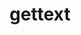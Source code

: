 ---
title: "gettext"
layout: cache
categories: [package, v0.21.1]
meta: {"versions": ["0.22.3"], "compilers": ["apple-clang@=15.0.0", "cce@=15.0.1", "gcc@=11.1.0", "gcc@=11.3.0", "gcc@=11.4.0", "gcc@=12.3.0", "gcc@=7.3.1", "gcc@=7.5.0", "gcc@=9.4.0", "oneapi@=2023.2.0"], "oss": ["amzn2", "rhel8", "ubuntu18.04", "ubuntu20.04", "ubuntu22.04", "ventura"], "platforms": ["darwin", "linux"], "targets": ["aarch64", "neoverse_n1", "neoverse_v1", "ppc64le", "x86_64_v3", "zen4"], "stacks": ["aws-isc", "aws-isc-aarch64", "build_systems", "data-vis-sdk", "e4s", "e4s-cray-rhel", "e4s-neoverse_v1", "e4s-oneapi", "e4s-power", "e4s-rocm-external", "ml-darwin-aarch64-mps", "ml-linux-x86_64-cpu", "ml-linux-x86_64-cuda", "ml-linux-x86_64-rocm", "radiuss", "radiuss-aws", "radiuss-aws-aarch64", "root", "tutorial"], "num_specs": 17, "num_specs_by_stack": {"ml-darwin-aarch64-mps": 1, "root": 17, "aws-isc-aarch64": 2, "radiuss-aws-aarch64": 2, "aws-isc": 1, "radiuss-aws": 1, "e4s-cray-rhel": 1, "e4s-neoverse_v1": 1, "build_systems": 1, "radiuss": 1, "e4s-power": 1, "data-vis-sdk": 1, "e4s": 1, "e4s-rocm-external": 1, "e4s-oneapi": 1, "ml-linux-x86_64-cpu": 1, "ml-linux-x86_64-cuda": 1, "ml-linux-x86_64-rocm": 1, "tutorial": 2}}
spec_details: [{"hash": "gswdusni6fd5phlyfqzljufntjbffplk", "compiler": "apple-clang@=15.0.0", "versions": ["0.22.3"], "os": "ventura", "platform": "darwin", "target": "aarch64", "variants": ["build_system=autotools", "+bzip2", "+curses", "+git", "~libunistring", "+libxml2", "+pic", "+shared", "+tar", "+xz"], "stacks": ["ml-darwin-aarch64-mps", "root"], "size": "-", "tarball": "https://binaries.spack.io/v0.21.1/build_cache/darwin-ventura-aarch64/apple-clang-15.0.0/gettext-0.22.3/darwin-ventura-aarch64-apple-clang-15.0.0-gettext-0.22.3-gswdusni6fd5phlyfqzljufntjbffplk.spack"}, {"hash": "k6f7d6khnyjcjq4oma2havoeb3getw6b", "compiler": "gcc@=7.3.1", "versions": ["0.22.3"], "os": "amzn2", "platform": "linux", "target": "aarch64", "variants": ["build_system=autotools", "+bzip2", "+curses", "+git", "~libunistring", "+libxml2", "+pic", "+shared", "+tar", "+xz"], "stacks": ["root", "aws-isc-aarch64"], "size": "-", "tarball": "https://binaries.spack.io/v0.21.1/build_cache/linux-amzn2-aarch64/gcc-7.3.1/gettext-0.22.3/linux-amzn2-aarch64-gcc-7.3.1-gettext-0.22.3-k6f7d6khnyjcjq4oma2havoeb3getw6b.spack"}, {"hash": "sewknclhuvd5xt7hakwn7y2wvodd4n3v", "compiler": "gcc@=7.3.1", "versions": ["0.22.3"], "os": "amzn2", "platform": "linux", "target": "aarch64", "variants": ["build_system=autotools", "+bzip2", "+curses", "+git", "~libunistring", "+libxml2", "+pic", "+shared", "+tar", "+xz"], "stacks": ["root", "radiuss-aws-aarch64"], "size": "-", "tarball": "https://binaries.spack.io/v0.21.1/build_cache/linux-amzn2-aarch64/gcc-7.3.1/gettext-0.22.3/linux-amzn2-aarch64-gcc-7.3.1-gettext-0.22.3-sewknclhuvd5xt7hakwn7y2wvodd4n3v.spack"}, {"hash": "igidgr5mskkb5core7aabryjx7hbruiu", "compiler": "gcc@=7.3.1", "versions": ["0.22.3"], "os": "amzn2", "platform": "linux", "target": "x86_64_v3", "variants": ["build_system=autotools", "+bzip2", "+curses", "+git", "~libunistring", "+libxml2", "+pic", "+shared", "+tar", "+xz"], "stacks": ["root", "aws-isc"], "size": "-", "tarball": "https://binaries.spack.io/v0.21.1/build_cache/linux-amzn2-x86_64_v3/gcc-7.3.1/gettext-0.22.3/linux-amzn2-x86_64_v3-gcc-7.3.1-gettext-0.22.3-igidgr5mskkb5core7aabryjx7hbruiu.spack"}, {"hash": "craegrftxksly5j3gpjgzznvb4mrlqnp", "compiler": "gcc@=7.3.1", "versions": ["0.22.3"], "os": "amzn2", "platform": "linux", "target": "neoverse_n1", "variants": ["build_system=autotools", "+bzip2", "+curses", "+git", "~libunistring", "+libxml2", "+pic", "+shared", "+tar", "+xz"], "stacks": ["root", "radiuss-aws-aarch64"], "size": "-", "tarball": "https://binaries.spack.io/v0.21.1/build_cache/linux-amzn2-neoverse_n1/gcc-7.3.1/gettext-0.22.3/linux-amzn2-neoverse_n1-gcc-7.3.1-gettext-0.22.3-craegrftxksly5j3gpjgzznvb4mrlqnp.spack"}, {"hash": "nvhea5hsgcx3el5nw3jrxq5mcg5jxdcg", "compiler": "gcc@=7.3.1", "versions": ["0.22.3"], "os": "amzn2", "platform": "linux", "target": "neoverse_n1", "variants": ["build_system=autotools", "+bzip2", "+curses", "+git", "~libunistring", "+libxml2", "+pic", "+shared", "+tar", "+xz"], "stacks": ["root", "aws-isc-aarch64"], "size": "-", "tarball": "https://binaries.spack.io/v0.21.1/build_cache/linux-amzn2-neoverse_n1/gcc-7.3.1/gettext-0.22.3/linux-amzn2-neoverse_n1-gcc-7.3.1-gettext-0.22.3-nvhea5hsgcx3el5nw3jrxq5mcg5jxdcg.spack"}, {"hash": "t362ewjn3s3njhpshtp22mxmvb4jf7bi", "compiler": "gcc@=7.3.1", "versions": ["0.22.3"], "os": "amzn2", "platform": "linux", "target": "x86_64_v3", "variants": ["build_system=autotools", "+bzip2", "+curses", "+git", "~libunistring", "+libxml2", "+pic", "+shared", "+tar", "+xz"], "stacks": ["root", "radiuss-aws"], "size": "-", "tarball": "https://binaries.spack.io/v0.21.1/build_cache/linux-amzn2-x86_64_v3/gcc-7.3.1/gettext-0.22.3/linux-amzn2-x86_64_v3-gcc-7.3.1-gettext-0.22.3-t362ewjn3s3njhpshtp22mxmvb4jf7bi.spack"}, {"hash": "3wm7aaj3w33zm4rd7spcnxr7wwhy4vi4", "compiler": "cce@=15.0.1", "versions": ["0.22.3"], "os": "rhel8", "platform": "linux", "target": "zen4", "variants": ["build_system=autotools", "+bzip2", "+curses", "+git", "~libunistring", "+libxml2", "+pic", "+shared", "+tar", "+xz"], "stacks": ["e4s-cray-rhel", "root"], "size": "-", "tarball": "https://binaries.spack.io/v0.21.1/build_cache/linux-rhel8-zen4/cce-15.0.1/gettext-0.22.3/linux-rhel8-zen4-cce-15.0.1-gettext-0.22.3-3wm7aaj3w33zm4rd7spcnxr7wwhy4vi4.spack"}, {"hash": "qsw6o46uq3cr6qcq25slayqyftyppdax", "compiler": "gcc@=11.4.0", "versions": ["0.22.3"], "os": "ubuntu20.04", "platform": "linux", "target": "neoverse_v1", "variants": ["build_system=autotools", "+bzip2", "+curses", "+git", "~libunistring", "+libxml2", "+pic", "+shared", "+tar", "+xz"], "stacks": ["root", "e4s-neoverse_v1"], "size": "-", "tarball": "https://binaries.spack.io/v0.21.1/build_cache/linux-ubuntu20.04-neoverse_v1/gcc-11.4.0/gettext-0.22.3/linux-ubuntu20.04-neoverse_v1-gcc-11.4.0-gettext-0.22.3-qsw6o46uq3cr6qcq25slayqyftyppdax.spack"}, {"hash": "q4bymsxue2tqaq6sj4d32vu6v7rrvviv", "compiler": "gcc@=7.5.0", "versions": ["0.22.3"], "os": "ubuntu18.04", "platform": "linux", "target": "x86_64_v3", "variants": ["build_system=autotools", "+bzip2", "+curses", "+git", "~libunistring", "+libxml2", "+pic", "+shared", "+tar", "+xz"], "stacks": ["build_systems", "root", "radiuss"], "size": "-", "tarball": "https://binaries.spack.io/v0.21.1/build_cache/linux-ubuntu18.04-x86_64_v3/gcc-7.5.0/gettext-0.22.3/linux-ubuntu18.04-x86_64_v3-gcc-7.5.0-gettext-0.22.3-q4bymsxue2tqaq6sj4d32vu6v7rrvviv.spack"}, {"hash": "45hgqoacmxx7ihlw72xhoy3nez4pmorb", "compiler": "gcc@=9.4.0", "versions": ["0.22.3"], "os": "ubuntu20.04", "platform": "linux", "target": "ppc64le", "variants": ["build_system=autotools", "+bzip2", "+curses", "+git", "~libunistring", "+libxml2", "+pic", "+shared", "+tar", "+xz"], "stacks": ["root", "e4s-power"], "size": "-", "tarball": "https://binaries.spack.io/v0.21.1/build_cache/linux-ubuntu20.04-ppc64le/gcc-9.4.0/gettext-0.22.3/linux-ubuntu20.04-ppc64le-gcc-9.4.0-gettext-0.22.3-45hgqoacmxx7ihlw72xhoy3nez4pmorb.spack"}, {"hash": "rl5dkr2ni35u2oq6dvqfcvu4decypgwm", "compiler": "gcc@=11.1.0", "versions": ["0.22.3"], "os": "ubuntu20.04", "platform": "linux", "target": "x86_64_v3", "variants": ["build_system=autotools", "+bzip2", "+curses", "+git", "~libunistring", "+libxml2", "+pic", "+shared", "+tar", "+xz"], "stacks": ["root", "data-vis-sdk"], "size": "-", "tarball": "https://binaries.spack.io/v0.21.1/build_cache/linux-ubuntu20.04-x86_64_v3/gcc-11.1.0/gettext-0.22.3/linux-ubuntu20.04-x86_64_v3-gcc-11.1.0-gettext-0.22.3-rl5dkr2ni35u2oq6dvqfcvu4decypgwm.spack"}, {"hash": "x7aas2apexpnaq3aihu56odoiwxtdtxy", "compiler": "gcc@=11.4.0", "versions": ["0.22.3"], "os": "ubuntu20.04", "platform": "linux", "target": "x86_64_v3", "variants": ["build_system=autotools", "+bzip2", "+curses", "+git", "~libunistring", "+libxml2", "+pic", "+shared", "+tar", "+xz"], "stacks": ["root", "e4s", "e4s-rocm-external"], "size": "-", "tarball": "https://binaries.spack.io/v0.21.1/build_cache/linux-ubuntu20.04-x86_64_v3/gcc-11.4.0/gettext-0.22.3/linux-ubuntu20.04-x86_64_v3-gcc-11.4.0-gettext-0.22.3-x7aas2apexpnaq3aihu56odoiwxtdtxy.spack"}, {"hash": "j6hdmp4unavmz4jqbfnn4zf4zvjgfvtd", "compiler": "oneapi@=2023.2.0", "versions": ["0.22.3"], "os": "ubuntu20.04", "platform": "linux", "target": "x86_64_v3", "variants": ["build_system=autotools", "+bzip2", "+curses", "+git", "~libunistring", "+libxml2", "+pic", "+shared", "+tar", "+xz"], "stacks": ["e4s-oneapi", "root"], "size": "-", "tarball": "https://binaries.spack.io/v0.21.1/build_cache/linux-ubuntu20.04-x86_64_v3/oneapi-2023.2.0/gettext-0.22.3/linux-ubuntu20.04-x86_64_v3-oneapi-2023.2.0-gettext-0.22.3-j6hdmp4unavmz4jqbfnn4zf4zvjgfvtd.spack"}, {"hash": "xq6cbl7lpckewxipk3lathygjdhn7oga", "compiler": "gcc@=11.3.0", "versions": ["0.22.3"], "os": "ubuntu22.04", "platform": "linux", "target": "x86_64_v3", "variants": ["build_system=autotools", "+bzip2", "+curses", "+git", "~libunistring", "+libxml2", "+pic", "+shared", "+tar", "+xz"], "stacks": ["root", "ml-linux-x86_64-cpu", "ml-linux-x86_64-cuda", "ml-linux-x86_64-rocm"], "size": "-", "tarball": "https://binaries.spack.io/v0.21.1/build_cache/linux-ubuntu22.04-x86_64_v3/gcc-11.3.0/gettext-0.22.3/linux-ubuntu22.04-x86_64_v3-gcc-11.3.0-gettext-0.22.3-xq6cbl7lpckewxipk3lathygjdhn7oga.spack"}, {"hash": "y26lmloj3u6romzd6j3xdfiib7gnkbga", "compiler": "gcc@=11.4.0", "versions": ["0.22.3"], "os": "ubuntu22.04", "platform": "linux", "target": "x86_64_v3", "variants": ["build_system=autotools", "+bzip2", "+curses", "+git", "~libunistring", "+libxml2", "+pic", "+shared", "+tar", "+xz"], "stacks": ["root", "tutorial"], "size": "-", "tarball": "https://binaries.spack.io/v0.21.1/build_cache/linux-ubuntu22.04-x86_64_v3/gcc-11.4.0/gettext-0.22.3/linux-ubuntu22.04-x86_64_v3-gcc-11.4.0-gettext-0.22.3-y26lmloj3u6romzd6j3xdfiib7gnkbga.spack"}, {"hash": "y7ty4lob4acmrfmb26qugn6pfo7npzez", "compiler": "gcc@=12.3.0", "versions": ["0.22.3"], "os": "ubuntu22.04", "platform": "linux", "target": "x86_64_v3", "variants": ["build_system=autotools", "+bzip2", "+curses", "+git", "~libunistring", "+libxml2", "+pic", "+shared", "+tar", "+xz"], "stacks": ["root", "tutorial"], "size": "-", "tarball": "https://binaries.spack.io/v0.21.1/build_cache/linux-ubuntu22.04-x86_64_v3/gcc-12.3.0/gettext-0.22.3/linux-ubuntu22.04-x86_64_v3-gcc-12.3.0-gettext-0.22.3-y7ty4lob4acmrfmb26qugn6pfo7npzez.spack"}]
---